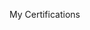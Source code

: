 My Certifications

<!--START_SECTION:badges-->
<!--END_SECTION:badges-->

<!--
<a href="https://www.credly.com/badges/278e2ae5-2cae-41ca-b464-158e9a4d2c76"><img src="https://images.credly.com/size/110x110/images/a2790314-008a-4c3d-9553-f5e84eb359ba/image.png" alt="Badge 1" width="110" height="110"> <img src="https://images.credly.com/size/100x100/images/6ed049f9-20b9-4d65-8113-f3a09bc3df9f/Adobe_Certified_Expert_Experience_Cloud_products_Digital_Badge.png" alt="Badge 2" width="110" height="110"></a>
</a>
-->
